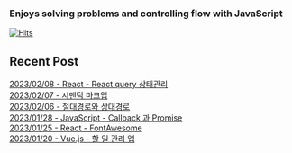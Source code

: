 
### Enjoys solving problems and controlling flow with JavaScript
[![Hits](https://hits.seeyoufarm.com/api/count/incr/badge.svg?url=https%3A%2F%2Fgithub.com%2Fbitnaleeeee&count_bg=%23555555&title_bg=%23555555&icon=&icon_color=%23E7E7E7&title=hits&edge_flat=false)](https://hits.seeyoufarm.com)
## Recent Post 

[2023/02/08 - React - React query 상태관리](https://bitnaleeeee.github.io/react-react-query/) <br/>
[2023/02/07 - 시맨틱 마크업](https://bitnaleeeee.github.io/sematic-markup/) <br/>
[2023/02/06 - 절대경로와 상대경로](https://bitnaleeeee.github.io/img-search/) <br/>
[2023/01/28 - JavaScript - Callback 과 Promise](https://bitnaleeeee.github.io/javascript-callback/) <br/>
[2023/01/25 - React - FontAwesome](https://bitnaleeeee.github.io/fontawsome/) <br/>
[2023/01/20 - Vue.js - 할 일 관리 앱](https://bitnaleeeee.github.io/to-do-list-vue/) <br/>
